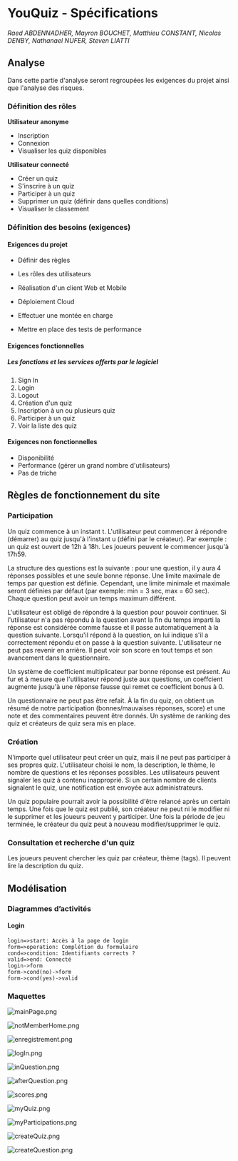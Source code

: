 # YouQuiz - Spécifications

*Raed ABDENNADHER, Mayron BOUCHET, Matthieu CONSTANT, Nicolas DENBY, Nathanael NUFER, Steven LIATTI*

## Analyse

Dans cette partie d'analyse seront regroupées les exigences du projet ainsi que l'analyse des risques.

### Définition des rôles

 **Utilisateur anonyme**

- Inscription
- Connexion
- Visualiser les quiz disponibles

**Utilisateur connecté**

- Créer un quiz
- S'inscrire à un quiz
- Participer à un quiz
- Supprimer un quiz (définir dans quelles conditions)
- Visualiser le classement

### Définition des besoins (exigences)

#### Exigences du projet

- Définir des règles

- Les rôles des utilisateurs

- Réalisation d'un client Web et Mobile

- Déploiement Cloud

- Effectuer une montée en charge

- Mettre en place des tests de performance

#### Exigences fonctionnelles

##### Les fonctions et les services offerts par le logiciel

1. Sign In
2. Login
3. Logout
4. Création d'un quiz
5. Inscription à un ou plusieurs quiz
6. Participer à un quiz
7. Voir la liste des quiz

#### Exigences non fonctionnelles

- Disponibilité
- Performance (gérer un grand nombre d'utilisateurs)
- Pas de triche

## Règles de fonctionnement du site

### Participation

Un quiz commence à un instant t. L'utilisateur peut commencer à répondre (démarrer) au quiz jusqu'à l'instant u (défini par le créateur). Par exemple : un quiz est ouvert de 12h à 18h. Les joueurs peuvent le commencer jusqu'à 17h59.

La structure des questions est la suivante : pour une question, il y aura 4 réponses possibles et une seule bonne réponse. Une limite maximale de temps par question est définie. Cependant, une limite minimale et maximale seront définies par défaut (par exemple: min = 3 sec, max = 60 sec). Chaque question peut avoir un temps maximum différent.

L'utilisateur est obligé de répondre à la question pour pouvoir continuer. Si l'utilisateur n'a pas répondu à la question avant la fin du temps imparti la réponse est considérée comme fausse et il passe automatiquement à la question suivante. Lorsqu'il répond à la question, on lui indique s'il a correctement répondu et on passe à la question suivante. L'utilisateur ne peut pas revenir en arrière. Il peut voir son score en tout temps et son avancement dans le questionnaire.

Un système de coefficient multiplicateur par bonne réponse est présent. Au fur et à mesure que l'utilisateur répond juste aux questions, un coeffcient augmente jusqu'à une réponse fausse qui remet ce coefficient bonus à 0.

Un questionnaire ne peut pas être refait. À la fin du quiz, on obtient un résumé de notre participation (bonnes/mauvaises réponses, score) et une note et des commentaires peuvent être donnés. Un système de ranking des quiz et créateurs de quiz sera mis en place.

### Création

N'importe quel utilisateur peut créer un quiz, mais il ne peut pas participer à ses propres quiz. L'utilisateur choisi le nom, la description, le thème, le nombre de questions et les réponses possibles. Les utilisateurs peuvent signaler les quiz à contenu inapproprié. Si un certain nombre de clients signalent le quiz, une notification est envoyée aux administrateurs. 

Un quiz populaire pourrait avoir la possibilité d'être relancé après un certain temps. Une fois que le quiz est publié, son créateur ne peut ni le modifier ni le supprimer et les joueurs peuvent y participer. Une fois la période de jeu terminée, le créateur du quiz peut à nouveau modifier/supprimer le quiz.

### Consultation et recherche d'un quiz

Les joueurs peuvent chercher les quiz par créateur, thème (tags). Il peuvent lire la description du quiz.

## Modélisation

### Diagrammes d’activités

#### Login

```flow
login=>start: Accès à la page de login
form=>operation: Complétion du formulaire
cond=>condition: Identifiants corrects ?
valid=>end: Connecté
login->form
form->cond(no)->form
form->cond(yes)->valid
```



### Maquettes

![mainPage.png](../mockups/png/mainPage.png)

![notMemberHome.png](../mockups/png/notMemberHome.png)

![enregistrement.png](../mockups/png/enregistrement.png)

![logIn.png](../mockups/png/logIn.png)

![inQuestion.png](../mockups/png/inQuestion.png)

![afterQuestion.png](../mockups/png/afterQuestion.png)

![scores.png](../mockups/png/scores.png)

![myQuiz.png](../mockups/png/myQuiz.png)

![myParticipations.png](../mockups/png/myParticipations.png)

![createQuiz.png](../mockups/png/createQuiz.png)

![createQuestion.png](../mockups/png/createQuestion.png)

